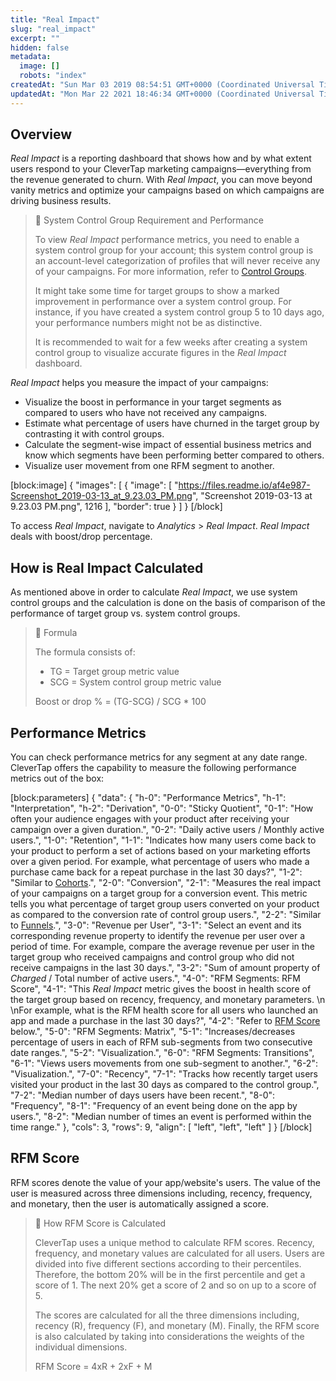 ```yaml
---
title: "Real Impact"
slug: "real_impact"
excerpt: ""
hidden: false
metadata: 
  image: []
  robots: "index"
createdAt: "Sun Mar 03 2019 08:54:51 GMT+0000 (Coordinated Universal Time)"
updatedAt: "Mon Mar 22 2021 18:46:34 GMT+0000 (Coordinated Universal Time)"
---
```

## Overview

_Real Impact_ is a reporting dashboard that shows how and by what extent users respond to your CleverTap marketing campaigns—everything from the revenue generated to churn. With _Real Impact_, you can move beyond vanity metrics and optimize your campaigns based on which campaigns are driving business results.

> 🚧 System Control Group Requirement and Performance
> 
> To view _Real Impact_ performance metrics, you need to enable a system control group for your account; this system control group is an account-level categorization of profiles that will never receive any of your campaigns. For more information, refer to [Control Groups](doc:control-groups).
> 
> It might take some time for target groups to show a marked improvement in performance over a system control group. For instance, if you have created a system control group 5 to 10 days ago, your performance numbers might not be as distinctive. 
> 
> It is recommended to wait for a few weeks after creating a system control group to visualize accurate figures in the _Real Impact_ dashboard.

_Real Impact_ helps you measure the impact of your campaigns:

- Visualize the boost in performance in your target segments as compared to users who have not received any campaigns.
- Estimate what percentage of users have churned in the target group by contrasting it with control groups.
- Calculate the segment-wise impact of essential business metrics and know which segments have been performing better compared to others.
- Visualize user movement from one RFM segment to another.

[block:image]
{
  "images": [
    {
      "image": [
        "https://files.readme.io/af4e987-Screenshot_2019-03-13_at_9.23.03_PM.png",
        "Screenshot 2019-03-13 at 9.23.03 PM.png",
        1216
      ],
      "border": true
    }
  ]
}
[/block]


To access _Real Impact_, navigate to _Analytics_ > _Real Impact_. _Real Impact_ deals with boost/drop percentage.

## How is Real Impact Calculated

As mentioned above in order to calculate _Real Impact_, we use system control groups and the calculation is done on the basis of comparison of the performance of target group vs. system control groups.

> 📘 Formula
> 
> The formula consists of:
> 
> - TG = Target group metric value
> - SCG = System control group metric value
> 
> Boost or drop % = (TG-SCG) / SCG \* 100

## Performance Metrics

You can check performance metrics for any segment at any date range. CleverTap offers the capability to measure the following performance metrics out of the box:

[block:parameters]
{
  "data": {
    "h-0": "Performance Metrics",
    "h-1": "Interpretation",
    "h-2": "Derivation",
    "0-0": "Sticky Quotient",
    "0-1": "How often your audience engages with your product after receiving your campaign over a given duration.",
    "0-2": "Daily active users / Monthly active users.",
    "1-0": "Retention",
    "1-1": "Indicates how many users come back to your product to perform a set of actions based on your marketing efforts over a given period. For example, what percentage of users who made a purchase came back for a repeat purchase in the last 30 days?",
    "1-2": "Similar to [Cohorts](doc:cohorts).",
    "2-0": "Conversion",
    "2-1": "Measures the real impact of your campaigns on a target group for a conversion event. This metric tells you what percentage of target group users converted on your product as compared to the conversion rate of control group users.",
    "2-2": "Similar to [Funnels](doc:funnels).",
    "3-0": "Revenue per User",
    "3-1": "Select an event and its corresponding revenue property to identify the revenue per user over a period of time. For example, compare the average revenue per user in the target group who received campaigns and control group who did not receive campaigns in the last 30 days.",
    "3-2": "Sum of amount property of _Charged_ / Total number of active users.",
    "4-0": "RFM Segments: RFM Score",
    "4-1": "This _Real Impact_ metric gives the boost in health score of the target group based on recency, frequency, and monetary parameters.  \n  \nFor example, what is the RFM health score for all users who launched an app and made a purchase in the last 30 days?",
    "4-2": "Refer to [RFM Score](https://docs.clevertap.com/docs/real_impact#section-rfm-score) below.",
    "5-0": "RFM Segments: Matrix",
    "5-1": "Increases/decreases percentage of users in each of RFM sub-segments from two consecutive date ranges.",
    "5-2": "Visualization.",
    "6-0": "RFM Segments: Transitions",
    "6-1": "Views users movements from one sub-segment to another.",
    "6-2": "Visualization.",
    "7-0": "Recency",
    "7-1": "Tracks how recently target users visited your product in the last 30 days as compared to the control group.",
    "7-2": "Median number of days users have been recent.",
    "8-0": "Frequency",
    "8-1": "Frequency of an event being done on the app by users.",
    "8-2": "Median number of times an event is performed within the time range."
  },
  "cols": 3,
  "rows": 9,
  "align": [
    "left",
    "left",
    "left"
  ]
}
[/block]


## RFM Score

RFM scores denote the value of your app/website's users. The value of the user is measured across three dimensions including, recency, frequency, and monetary, then the user is automatically assigned a score.

> 📘 How RFM Score is Calculated
> 
> CleverTap uses a unique method to calculate RFM scores. Recency, frequency, and monetary values are calculated for all users. Users are divided into five different sections according to their percentiles. Therefore, the bottom 20% will be in the first percentile and get a score of 1. The next 20% get a score of 2 and so on up to a score of 5. 
> 
> The scores are calculated for all the three dimensions including, recency (R), frequency (F), and monetary (M). Finally, the RFM score is also calculated by taking into considerations the weights of the individual dimensions.
> 
> RFM Score = 4xR + 2xF + M
